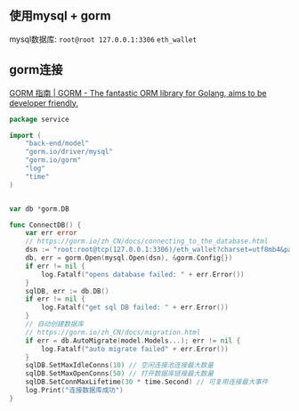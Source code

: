 ## 使用mysql + gorm

mysql数据库: `root@root 127.0.0.1:3306` `eth_wallet`

## gorm连接

[GORM 指南 | GORM - The fantastic ORM library for Golang, aims to be developer friendly.](https://gorm.io/zh_CN/docs/index.html)

```go
package service

import (
	"back-end/model"
	"gorm.io/driver/mysql"
	"gorm.io/gorm"
	"log"
	"time"
)


var db *gorm.DB

func ConnectDB() {
	var err error
	// https://gorm.io/zh_CN/docs/connecting_to_the_database.html
	dsn := "root:root@tcp(127.0.0.1:3306)/eth_wallet?charset=utf8mb4&parseTime=True&loc=Local"
	db, err = gorm.Open(mysql.Open(dsn), &gorm.Config{})
	if err != nil {
		log.Fatalf("opens database failed: " + err.Error())
	}
	sqlDB, err := db.DB()
	if err != nil {
		log.Fatalf("get sql DB failed: " + err.Error())
	}
	// 自动创建数据库
	// https://gorm.io/zh_CN/docs/migration.html
	if err = db.AutoMigrate(model.Models...); err != nil {
		log.Fatalf("auto migrate failed" + err.Error())
	}
	sqlDB.SetMaxIdleConns(10) // 空闲连接池连接最大数量
	sqlDB.SetMaxOpenConns(50) // 打开数据库链接最大数量
	sqlDB.SetConnMaxLifetime(30 * time.Second) // 可复用连接最大事件
	log.Print("连接数据库成功")
}

```

